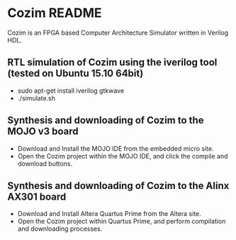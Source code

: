 Cozim README
===

Cozim is an FPGA based Computer Architecture Simulator written in Verilog HDL.

RTL simulation of Cozim using the iverilog tool (tested on Ubuntu 15.10 64bit)
---

* sudo apt-get install iverilog gtkwave
* ./simulate.sh

Synthesis and downloading of Cozim to the MOJO v3 board
---

* Download and Install the MOJO IDE from the embedded micro site.
* Open the Cozim project within the MOJO IDE, and click the compile and download buttons.

Synthesis and downloading of Cozim to the Alinx AX301 board
---

* Download and Install Altera Quartus Prime from the Altera site.
* Open the Cozim project within Quartus Prime, and perform compilation and downloading processes.